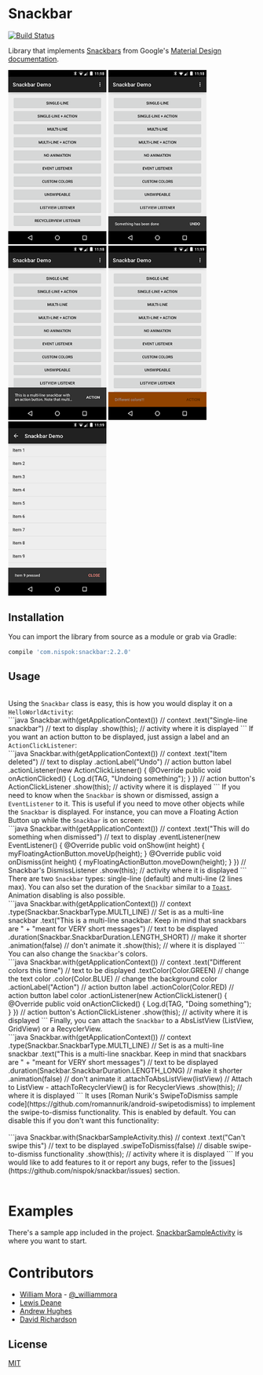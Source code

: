 # Snackbar
[![Build Status](https://travis-ci.org/nispok/snackbar.svg?branch=master)](https://travis-ci.org/nispok/snackbar)

Library that implements <a href="http://www.google.com/design/spec/components/snackbars-and-toasts.html">Snackbars</a> from Google's <a href="http://www.google.com/design/spec/material-design/introduction.html">Material Design documentation</a>.

<img src="./art/home.png" alt="Example App" style="width: 200px; height: 355px" />
<img src="./art/home-1line.png" alt="Example App" style="width: 200px; height: 355px" />
<img src="./art/home-2line.png" alt="Example App" style="width: 200px; height: 355px" />
<img src="./art/home-colored.png" alt="Example App" style="width: 200px; height: 355px" />
<img src="./art/list-1line.png" alt="Example App" style="width: 200px; height: 355px" />

## Installation
You can import the library from source as a module or grab via Gradle:
 <br />
 ```groovy
 compile 'com.nispok:snackbar:2.2.0'
 ```
## Usage
<br />
Using the <code>Snackbar</code> class is easy, this is how you would display it on a <code>HelloWorldActivity</code>:
<br />
```java
Snackbar.with(getApplicationContext()) // context
    .text("Single-line snackbar") // text to display
    .show(this); // activity where it is displayed
```
If you want an action button to be displayed, just assign a label and an <code>ActionClickListener</code>:
<br />
```java
Snackbar.with(getApplicationContext()) // context
    .text("Item deleted") // text to display
    .actionLabel("Undo") // action button label
    .actionListener(new ActionClickListener() {
        @Override
        public void onActionClicked() {
            Log.d(TAG, "Undoing something");
        }
     }) // action button's ActionClickListener
     .show(this); // activity where it is displayed
```
If you need to know when the <code>Snackbar</code> is shown or dismissed, assign a <code>EventListener</code> to it. This is useful if you need to move other objects while the <code>Snackbar</code> is displayed. For instance, you can move a Floating Action Button up while the <code>Snackbar</code> is on screen:
<br />
```java
Snackbar.with(getApplicationContext()) // context
    .text("This will do something when dismissed") // text to display
    .eventListener(new EventListener() {
        @Override
        public void onShow(int height) {
           myFloatingActionButton.moveUp(height);
        }        
        @Override
        public void onDismiss(int height) {
           myFloatingActionButton.moveDown(height);
        }
    }) // Snackbar's DismissListener
    .show(this); // activity where it is displayed
```
There are two <code>Snackbar</code> types: single-line (default) and multi-line (2 lines max). You can also set the duration of the <code>Snackbar</code> similar to a <a href="http://developer.android.com/reference/android/widget/Toast.html"><code>Toast</code></a>. Animation disabling is also possible.
<br />
```java
Snackbar.with(getApplicationContext()) // context
    .type(Snackbar.SnackbarType.MULTI_LINE) // Set is as a multi-line snackbar
    .text("This is a multi-line snackbar. Keep in mind that snackbars are " +
        "meant for VERY short messages") // text to be displayed
    .duration(Snackbar.SnackbarDuration.LENGTH_SHORT) // make it shorter
    .animation(false) // don't animate it
    .show(this); // where it is displayed
```
You can also change the <code>Snackbar</code>'s colors.
<br />
```java
Snackbar.with(getApplicationContext()) // context
    .text("Different colors this time") // text to be displayed
    .textColor(Color.GREEN) // change the text color
    .color(Color.BLUE) // change the background color
    .actionLabel("Action") // action button label
    .actionColor(Color.RED) // action button label color
    .actionListener(new ActionClickListener() {
        @Override
        public void onActionClicked() {
            Log.d(TAG, "Doing something");
        }
     }) // action button's ActionClickListener    
    .show(this); // activity where it is displayed
```
Finally, you can attach the <code>Snackbar</code> to a AbsListView (ListView, GridView) or a RecyclerView.
<br />
```java
Snackbar.with(getApplicationContext()) // context
    .type(Snackbar.SnackbarType.MULTI_LINE) // Set is as a multi-line snackbar
    .text("This is a multi-line snackbar. Keep in mind that snackbars are " +
        "meant for VERY short messages") // text to be displayed
    .duration(Snackbar.SnackbarDuration.LENGTH_LONG) // make it shorter
    .animation(false) // don't animate it
    .attachToAbsListView(listView) // Attach to ListView - attachToRecyclerView() is for RecyclerViews
    .show(this); // where it is displayed
```
It uses [Roman Nurik's SwipeToDismiss sample code](https://github.com/romannurik/android-swipetodismiss) to implement the swipe-to-dismiss functionality. This is enabled by default. You can disable this if you don't want this functionality:<br />
<br />
```java
Snackbar.with(SnackbarSampleActivity.this) // context
    .text("Can't swipe this") // text to be displayed
    .swipeToDismiss(false) // disable swipe-to-dismiss functionality
    .show(this); // activity where it is displayed
```
If you would like to add features to it or report any bugs, refer to the [issues](https://github.com/nispok/snackbar/issues) section.<br /><br />

# Examples
There's a sample app included in the project. [SnackbarSampleActivity](./sample/src/main/java/com/nispok/sample/snackbar/SnackbarSampleActivity.java) is where you want to start.

# Contributors
+ [William Mora](https://github.com/wmora) - [@_williammora](https://twitter.com/_williammora)
+ [Lewis Deane](https://github.com/lewisjdeane)
+ [Andrew Hughes](https://github.com/ashughes)
+ [David Richardson](https://github.com/davidjrichardson)

## License
[MIT](./LICENSE)
